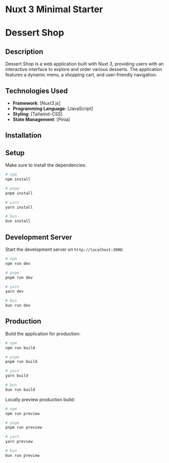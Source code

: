 # Nuxt 3 Minimal Starter

# Dessert Shop

## Description

Dessert Shop is a web application built with Nuxt 3, providing users with an interactive interface to explore and order various desserts. The application features a dynamic menu, a shopping cart, and user-friendly navigation.

## Technologies Used

- **Framework**: [Nuxt3.js]
- **Programming Language**: [JavaScript]
- **Styling**: [Tailwind-CSS]
- **State Management**: [Pinia]

## Installation

## Setup

Make sure to install the dependencies:

```bash
# npm
npm install

# pnpm
pnpm install

# yarn
yarn install

# bun
bun install
```

## Development Server

Start the development server on `http://localhost:3000`:

```bash
# npm
npm run dev

# pnpm
pnpm run dev

# yarn
yarn dev

# bun
bun run dev
```

## Production

Build the application for production:

```bash
# npm
npm run build

# pnpm
pnpm run build

# yarn
yarn build

# bun
bun run build
```

Locally preview production build:

```bash
# npm
npm run preview

# pnpm
pnpm run preview

# yarn
yarn preview

# bun
bun run preview
```
